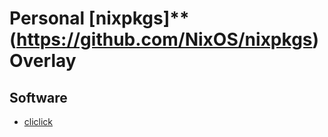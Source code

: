 # Personal [nixpkgs]**(https://github.com/NixOS/nixpkgs) Overlay

## Software

* [cliclick](https://github.com/BlueM/cliclick)
